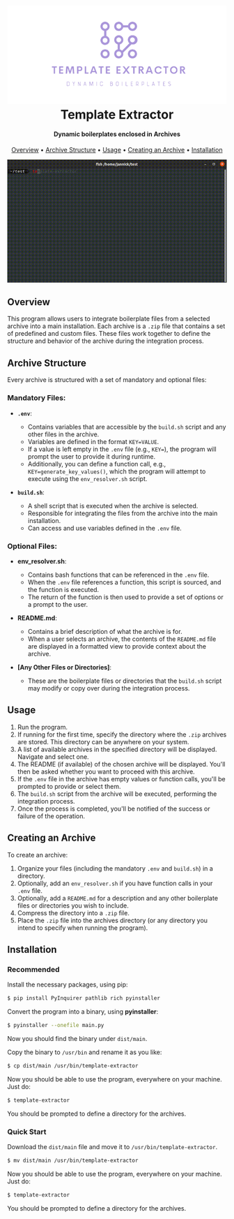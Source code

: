 <div align="center">
  <h1>
    <br>
    <img src="./assets/template_extractor_big_trans.png" alt="Markdownify" width="600">
    <br>
    Template Extractor
    <br>
  </h1>

  <h4>Dynamic boilerplates enclosed in Archives</h4>

  <p>
    <a href="#overview">Overview</a> •
    <a href="#archive-structure">Archive Structure</a> •
    <a href="#usage">Usage</a> •
    <a href="#creating-an-archive">Creating an Archive</a> •
    <a href="#installation">Installation</a>
  </p>

  ![screenshot](./assets/template_extractor_demo.gif)
</div>

## Overview

This program allows users to integrate boilerplate files from a selected archive into a main installation. Each archive is a `.zip` file that contains a set of predefined and custom files. These files work together to define the structure and behavior of the archive during the integration process.

## Archive Structure

Every archive is structured with a set of mandatory and optional files:

### Mandatory Files:

- **`.env`**:
  - Contains variables that are accessible by the `build.sh` script and any other files in the archive.
  - Variables are defined in the format `KEY=VALUE`. 
  - If a value is left empty in the `.env` file (e.g., `KEY=`), the program will prompt the user to provide it during runtime.
  - Additionally, you can define a function call, e.g., `KEY=generate_key_values()`, which the program will attempt to execute using the `env_resolver.sh` script.

- **`build.sh`**:
  - A shell script that is executed when the archive is selected.
  - Responsible for integrating the files from the archive into the main installation.
  - Can access and use variables defined in the `.env` file.

### Optional Files:

- **env_resolver.sh**:
  - Contains bash functions that can be referenced in the `.env` file.
  - When the `.env` file references a function, this script is sourced, and the function is executed.
  - The return of the function is then used to provide a set of options or a prompt to the user.

- **README.md**:
  - Contains a brief description of what the archive is for.
  - When a user selects an archive, the contents of the `README.md` file are displayed in a formatted view to provide context about the archive.

- **[Any Other Files or Directories]**:
  - These are the boilerplate files or directories that the `build.sh` script may modify or copy over during the integration process.

## Usage

1. Run the program.
2. If running for the first time, specify the directory where the `.zip` archives are stored. This directory can be anywhere on your system.
3. A list of available archives in the specified directory will be displayed. Navigate and select one.
4. The README (if available) of the chosen archive will be displayed. You'll then be asked whether you want to proceed with this archive.
5. If the `.env` file in the archive has empty values or function calls, you'll be prompted to provide or select them.
6. The `build.sh` script from the archive will be executed, performing the integration process.
7. Once the process is completed, you'll be notified of the success or failure of the operation.

## Creating an Archive

To create an archive:

1. Organize your files (including the mandatory `.env` and `build.sh`) in a directory.
2. Optionally, add an `env_resolver.sh` if you have function calls in your `.env` file.
3. Optionally, add a `README.md` for a description and any other boilerplate files or directories you wish to include.
4. Compress the directory into a `.zip` file.
5. Place the `.zip` file into the archives directory (or any directory you intend to specify when running the program).

## Installation

### Recommended

Install the necessary packages, using pip:

```bash
$ pip install PyInquirer pathlib rich pyinstaller
```

Convert the program into a binary, using **pyinstaller**:

```bash
$ pyinstaller --onefile main.py
```

Now you should find the binary under `dist/main`.

Copy the binary to `/usr/bin` and rename it as you like:

```bash
$ cp dist/main /usr/bin/template-extractor
```

Now you should be able to use the program, everywhere on your machine. Just do:

```bash
$ template-extractor
```

You should be prompted to define a directory for the archives.

### Quick Start

Download the `dist/main` file and move it to `/usr/bin/template-extractor`.

```bash
$ mv dist/main /usr/bin/template-extractor
```

Now you should be able to use the program, everywhere on your machine. Just do:

```bash
$ template-extractor
```

You should be prompted to define a directory for the archives.